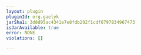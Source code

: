 ```yaml
---
layout: plugin
pluginId: org.gaelyk
jarSha1: 3d8d95ac4341e7e8fdb292f1cdf6797834967473
isJarAvailable: true
error: NONE
violations: []

---
```

